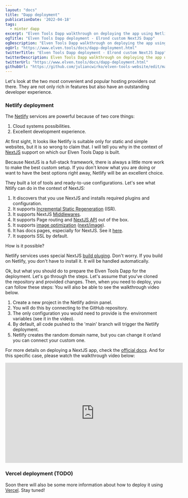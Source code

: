 ```yaml
---
layout: "docs"
title: "Dapp deployment"
publicationDate: '2022-04-18'
tags:
  - minter dapp
excerpt: "Elven Tools Dapp walkthrough on deploying the app using Netlify and Vercel."
ogTitle: "Elven Tools Dapp deployment - Elrond custom NextJS Dapp"
ogDescription: "Elven Tools Dapp walkthrough on deploying the app using Netlify and Vercel."
ogUrl: "https://www.elven.tools/docs/dapp-deployment.html"
twitterTitle: "Elven Tools Dapp deployment - Elrond custom NextJS Dapp"
twitterDescription: Elven Tools Dapp walkthrough on deploying the app using Netlify and Vercel."
twitterUrl: "https://www.elven.tools/docs/dapp-deployment.html"
githubUrl: "https://github.com/juliancwirko/elven-tools-website/edit/main/src/docs/dapp-deployment.md"
---
```


Let's look at the two most convenient and popular hosting providers out there. They are not only rich in features but also have an outstanding developer experience.

### Netlify deployment

The [Netlify](https://www.netlify.com/) services are powerful because of two core things:

1. Cloud systems possibilities.
2. Excellent development experience.

At first sight, It looks like Netlify is suitable only for static and simple websites, but it is so wrong to claim that. I will tell you why in the context of [NextJS](https://nextjs.org/) support on which our Elven Tools Dapp is built.

Because NextJS is a full-stack framework, there is always a little more work to make the best custom setup. If you don't know what you are doing or want to have the best options right away, Netlify will be an excellent choice.

They built a lot of tools and ready-to-use configurations. Let's see what Ntlify can do in the context of NextJS:

1. It discovers that you use NextJS and installs required plugins and configuration.
2. It supports [Incremental Static Regeneration](https://nextjs.org/docs/basic-features/data-fetching/incremental-static-regeneration) (ISR).
3. It supports NextJS [Middlewares](https://nextjs.org/docs/api-routes/api-middlewares).
4. It supports Page routing and [NextJS API](https://nextjs.org/docs/api-routes/introduction) out of the box.
5. It supports [image optimization](https://nextjs.org/docs/basic-features/image-optimization) ([next/image](https://nextjs.org/docs/api-reference/next/image#required-props)).
6. It has docs pages, especially for NextJS. See it [here](https://www.netlify.com/with/nextjs/).
7. It supports SSL by default.

How is it possible? 

Netlify services uses special NextJS [build pluging](https://github.com/netlify/netlify-plugin-nextjs). Don't worry. If you build on Netlify, you don't have to install it. It will be handled automatically.

Ok, but what you should do to prepare the Elven Tools Dapp for the deployment. Let's go through the steps. Let's assume that you've cloned the repository and provided changes. Then, when you need to deploy, you can follow these steps: You will also be able to see the walkthrough video below.

1. Create a new project in the Netlify admin panel.
2. You will do this by connecting to the GitHub repository.
3. The only configuration you would need to provide is the environment variables (see it in the video).
4. By default, all code pushed to the 'main' branch will trigger the Netlify deployment.
5. Netlify creates the random domain name, but you can change it or/and you can connect your custom one.

For more details on deploying a NextJS app, check the [official docs](https://docs.netlify.com/). And for this specific case, please watch the walkthrough video below:

<div class="embeded-media-container">
  <iframe width="560" height="315" src="https://www.youtube.com/embed/SQN-0XMxibU" title="YouTube video player" frameborder="0" allow="accelerometer; autoplay; clipboard-write; encrypted-media; gyroscope; picture-in-picture" allowfullscreen></iframe>
</div>

### Vercel deployment (TODO)

Soon there will also be some more information about how to deploy it using [Vercel](https://vercel.com/). Stay tuned!
